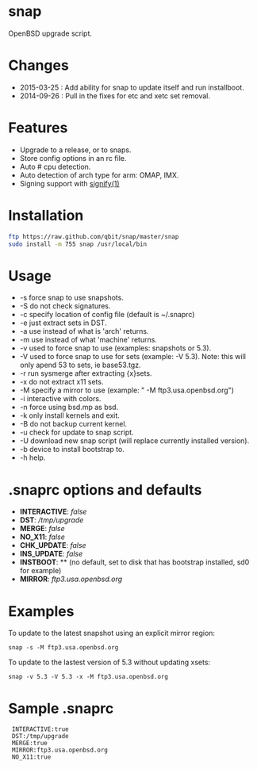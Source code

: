 snap
====
OpenBSD upgrade script.

Changes
=======
* 2015-03-25 : Add ability for snap to update itself and run installboot.
* 2014-09-26 : Pull in the fixes for etc and xetc set removal.

Features
========
* Upgrade to a release, or to snaps.
* Store config options in an rc file.
* Auto # cpu detection.
* Auto detection of arch type for arm: OMAP, IMX.
* Signing support with [signify(1)](http://www.openbsd.org/cgi-bin/man.cgi?query=signify&apropos=0&sektion=0&manpath=OpenBSD+Current&arch=i386&format=html)

Installation
============

``` sh
ftp https://raw.github.com/qbit/snap/master/snap
sudo install -m 755 snap /usr/local/bin
```
Usage
=====
*  -s force snap to use snapshots.
*  -S do not check signatures.
*  -c specify location of config file (default is ~/.snaprc)
*  -e just extract sets in DST.
*  -a <arch> use <arch> instead of what is 'arch' returns.
*  -m <machine> use <machine> instead of what 'machine' returns.
*  -v <version> used to force snap to use <version> (examples: snapshots or 5.3).
*  -V <setversion> used to force snap to use <setversion> for sets (example: -V 5.3). Note: this will only apend 53 to sets, ie base53.tgz.
*  -r run sysmerge after extracting {x}sets.
*  -x do not extract x11 sets.
*  -M specify a mirror to use (example: " -M ftp3.usa.openbsd.org")
*  -i interactive with colors.
*  -n force using bsd.mp as bsd.
*  -k only install kernels and exit.
*  -B do not backup current kernel.
*  -u check for update to snap script.
*  -U download new snap script (will replace currently installed version).
*  -b device to install bootstrap to.
*  -h help.

.snaprc options and defaults
=======
* **INTERACTIVE**: *false*
* **DST**: */tmp/upgrade*
* **MERGE**: *false*
* **NO_X11**: *false*
* **CHK_UPDATE**: *false*
* **INS_UPDATE**: *false*
* **INSTBOOT**: ** (no default, set to disk that has bootstrap installed, sd0 for example)
* **MIRROR**: *ftp3.usa.openbsd.org*

Examples
========
  To update to the latest snapshot using an explicit mirror
  region:

    snap -s -M ftp3.usa.openbsd.org

  To update to the lastest version of 5.3 without updating xsets:

    snap -v 5.3 -V 5.3 -x -M ftp3.usa.openbsd.org

Sample .snaprc
==============

```
 INTERACTIVE:true
 DST:/tmp/upgrade
 MERGE:true
 MIRROR:ftp3.usa.openbsd.org
 NO_X11:true
```
